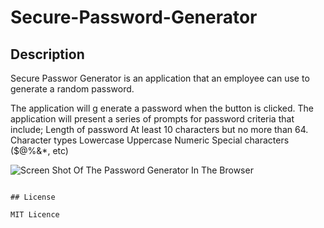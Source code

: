 # Secure-Password-Generator
## Description 

Secure Passwor Generator is an application that an employee can use to generate a random password.

The application will g enerate a password when the button is clicked.
The application will present a series of prompts for password criteria that include;
Length of password
At least 10 characters but no more than 64.
Character types
Lowercase
Uppercase
Numeric
Special characters ($@%&*, etc)


![Screen Shot Of The Password Generator In The Browser](assets/images/screenshot.png)
```

## License

MIT Licence






